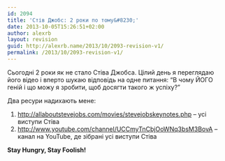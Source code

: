 ```yaml
---
id: 2094
title: 'Стів Джобс: 2 роки по тому&#8230;'
date: 2013-10-05T15:26:51+02:00
author: alexrb
layout: revision
guid: http://alexrb.name/2013/10/2093-revision-v1/
permalink: /2013/10/2093-revision-v1/
---
```

Сьогодні 2 роки як не стало Стіва Джобса. Цілий день я переглядаю його відео і вперто шукаю відповідь на одне питання: &#8220;В чому ЙОГО геній і що можу я зробити, щоб досягти такого ж успіху?&#8221;

Два ресури надихають мене:

  1. <http://allaboutstevejobs.com/movies/stevejobskeynotes.php> &#8211; усі виступи Стіва
  2. <http://www.youtube.com/channel/UCCmyTnCbjOoWNq3bsM3BovA> &#8211; канал на YouTube, де зібрані усі виступи Стіва

**Stay Hungry, Stay Foolish!**